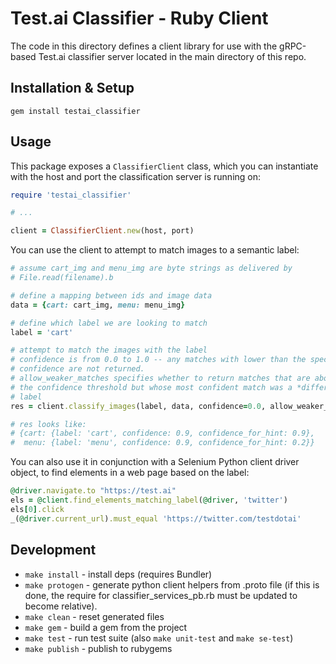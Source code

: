 # Test.ai Classifier - Ruby Client

The code in this directory defines a client library for use with the gRPC-based Test.ai classifier server located in the main directory of this repo.

## Installation & Setup

```
gem install testai_classifier
```

## Usage

This package exposes a `ClassifierClient` class, which you can instantiate with the host and port the classification server is running on:

```rb
require 'testai_classifier'

# ...

client = ClassifierClient.new(host, port)
```

You can use the client to attempt to match images to a semantic label:

```rb
# assume cart_img and menu_img are byte strings as delivered by
# File.read(filename).b

# define a mapping between ids and image data
data = {cart: cart_img, menu: menu_img}

# define which label we are looking to match
label = 'cart'

# attempt to match the images with the label
# confidence is from 0.0 to 1.0 -- any matches with lower than the specified
# confidence are not returned.
# allow_weaker_matches specifies whether to return matches that are above
# the confidence threshold but whose most confident match was a *different*
# label
res = client.classify_images(label, data, confidence=0.0, allow_weaker_matches=True)

# res looks like:
# {cart: {label: 'cart', confidence: 0.9, confidence_for_hint: 0.9},
#  menu: {label: 'menu', confidence: 0.9, confidence_for_hint: 0.2}}
```

You can also use it in conjunction with a Selenium Python client driver object, to find elements in a web page based on the label:

```rb
@driver.navigate.to "https://test.ai"
els = @client.find_elements_matching_label(@driver, 'twitter')
els[0].click
_(@driver.current_url).must_equal 'https://twitter.com/testdotai'
```

## Development

* `make install` - install deps (requires Bundler)
* `make protogen` - generate python client helpers from .proto file (if this is done, the require for classifier_services_pb.rb must be updated to become relative).
* `make clean` - reset generated files
* `make gem` - build a gem from the project
* `make test` - run test suite (also `make unit-test` and `make se-test`)
* `make publish` - publish to rubygems
